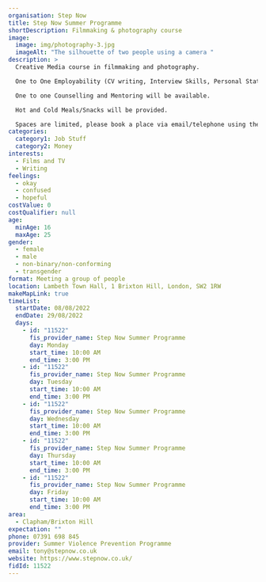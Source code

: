 ```yaml
---
organisation: Step Now
title: Step Now Summer Programme
shortDescription: Filmmaking & photography course
image:
  image: img/photography-3.jpg
  imageAlt: "The silhouette of two people using a camera "
description: >
  Creative Media course in filmmaking and photography. 

  One to One Employability (CV writing, Interview Skills, Personal Statements) and networking within the creative industry.

  One to one Counselling and Mentoring will be available. 

  Hot and Cold Meals/Snacks will be provided. 

  Spaces are limited, please book a place via email/telephone using the contact details provided. 
categories:
  category1: Job Stuff
  category2: Money
interests:
  - Films and TV
  - Writing
feelings:
  - okay
  - confused
  - hopeful
costValue: 0
costQualifier: null
age:
  minAge: 16
  maxAge: 25
gender:
  - female
  - male
  - non-binary/non-conforming
  - transgender
format: Meeting a group of people
location: Lambeth Town Hall, 1 Brixton Hill, London, SW2 1RW
makeMapLink: true
timeList:
  startDate: 08/08/2022
  endDate: 29/08/2022
  days:
    - id: "11522"
      fis_provider_name: Step Now Summer Programme
      day: Monday
      start_time: 10:00 AM
      end_time: 3:00 PM
    - id: "11522"
      fis_provider_name: Step Now Summer Programme
      day: Tuesday
      start_time: 10:00 AM
      end_time: 3:00 PM
    - id: "11522"
      fis_provider_name: Step Now Summer Programme
      day: Wednesday
      start_time: 10:00 AM
      end_time: 3:00 PM
    - id: "11522"
      fis_provider_name: Step Now Summer Programme
      day: Thursday
      start_time: 10:00 AM
      end_time: 3:00 PM
    - id: "11522"
      fis_provider_name: Step Now Summer Programme
      day: Friday
      start_time: 10:00 AM
      end_time: 3:00 PM
area:
  - Clapham/Brixton Hill
expectation: ""
phone: 07391 698 845
provider: Summer Violence Prevention Programme
email: tony@stepnow.co.uk
website: https://www.stepnow.co.uk/
fidId: 11522
---
```

